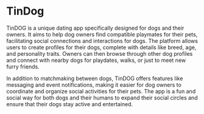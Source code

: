 # TinDog
  TinDOG is a unique dating app specifically designed for dogs and their owners. It aims to help dog owners find compatible playmates for their pets, facilitating social connections and interactions for dogs. The platform allows users to create profiles for their dogs, complete with details like breed, age, and personality traits. Owners can then browse through other dog profiles and connect with nearby dogs for playdates, walks, or just to meet new furry friends.

In addition to matchmaking between dogs, TinDOG offers features like messaging and event notifications, making it easier for dog owners to coordinate and organize social activities for their pets. The app is a fun and social way for both dogs and their humans to expand their social circles and ensure that their dogs stay active and entertained.
